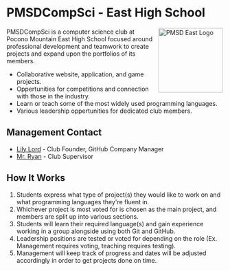 # PMSDCompSci - East High School

<img src="https://www.pmsd.org/cms/lib/PA01916596/Centricity/Template/GlobalAssets/images///logos/Cardinal%20upcoming%20events%202.png" align="right" alt="PMSD East Logo" width="150">

PMSDCompSci is a computer science club at Pocono Mountain East High School focused around professional development and teamwork to create projects and expand upon the portfolios of its members.

* Collaborative website, application, and game projects.
* Oppertunities for competitions and connection with those in the industry.
* Learn or teach some of the most widely used programming languages.
* Various leadership oppertunities for dedicated club members.

## Management Contact

* [Lily Lord](mailto:312408%40students.pmsd.org?subject=Your%20Subject&body=Body%20text) - Club Founder, GitHub Company Manager
* [Mr. Ryan](mailto:dryan%40pmsd.org?subject=Your%20Subject&body=Body%20text) - Club Supervisor

## How It Works

1. Students express what type of project(s) they would like to work on and what programming languages they're fluent in.
2. Whichever project is most voted for is chosen as the main project, and members are split up into various sections.
3. Students will learn their required language(s) and gain experience working in a group alongside using both Git and GitHub.
4. Leadership positions are tested or voted for depending on the role (Ex. Management requires voting, teaching requires testing).
5. Management will keep track of progress and dates will be adjusted accordingly in order to get projects done on time.
